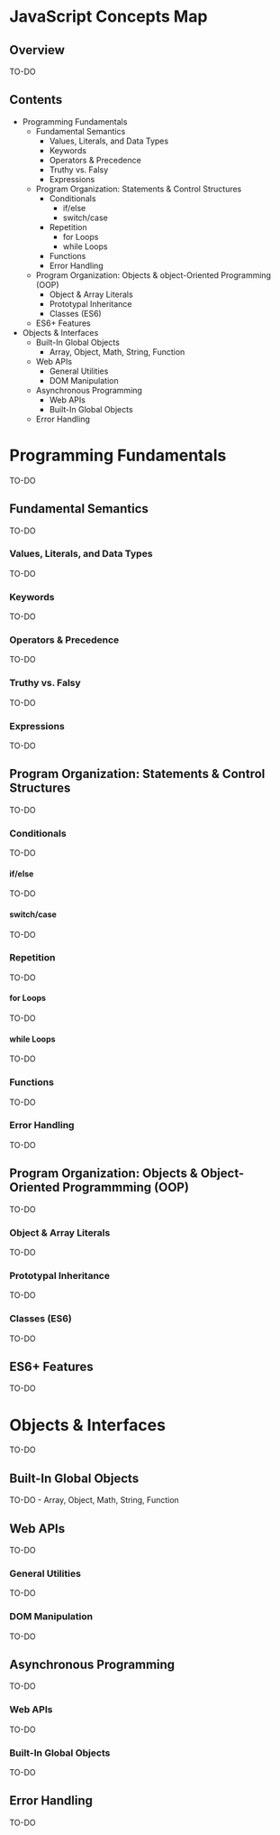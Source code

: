 # JavaScript Concepts Map

## Overview

TO-DO

## Contents

- Programming Fundamentals
  * Fundamental Semantics
    * Values, Literals, and Data Types
    * Keywords
    * Operators & Precedence
    * Truthy vs. Falsy
    * Expressions
  * Program Organization: Statements & Control Structures
    * Conditionals
      * if/else
      * switch/case
    * Repetition
      * for Loops
      * while Loops
    * Functions
    * Error Handling
  * Program Organization: Objects & object-Oriented Programming (OOP)
    * Object & Array Literals
    * Prototypal Inheritance
    * Classes (ES6)
  * ES6+ Features
- Objects & Interfaces
  * Built-In Global Objects
    * Array, Object, Math, String, Function
  * Web APIs
    * General Utilities
    * DOM Manipulation
  * Asynchronous Programming
    * Web APIs
    * Built-In Global Objects
  * Error Handling

# Programming Fundamentals

TO-DO

## Fundamental Semantics

TO-DO

### Values, Literals, and Data Types

TO-DO

### Keywords

TO-DO

### Operators & Precedence

TO-DO

### Truthy vs. Falsy

TO-DO

### Expressions

TO-DO

## Program Organization: Statements & Control Structures

TO-DO

### Conditionals

TO-DO

#### if/else

TO-DO

#### switch/case

TO-DO

### Repetition

TO-DO

#### for Loops

TO-DO

#### while Loops

TO-DO

### Functions

TO-DO

### Error Handling

TO-DO

## Program Organization: Objects & Object-Oriented Programmming (OOP)

TO-DO

### Object & Array Literals

TO-DO

### Prototypal Inheritance

TO-DO

### Classes (ES6)

TO-DO

## ES6+ Features

TO-DO

# Objects & Interfaces

TO-DO

## Built-In Global Objects

TO-DO - Array, Object, Math, String, Function

## Web APIs

TO-DO

### General Utilities

TO-DO

### DOM Manipulation

TO-DO

## Asynchronous Programming

TO-DO

### Web APIs

TO-DO

### Built-In Global Objects

TO-DO

## Error Handling

TO-DO

